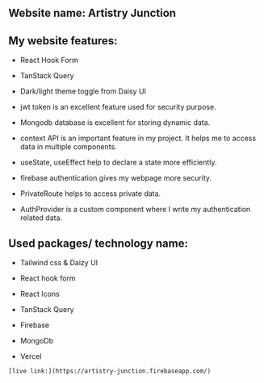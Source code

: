 ## Website name: Artistry Junction 

## My website features:

* React Hook Form

* TanStack Query

* Dark/light theme toggle from Daisy UI

* jwt token is an excellent feature used for security purpose.

* Mongodb database is excellent for storing dynamic data.

* context API is an important feature in my project. It helps me to access data in multiple components.

* useState, useEffect help to declare a state more efficiently.

* firebase authentication gives my webpage more security.

* PrivateRoute helps to access private data.

* AuthProvider is a custom component where I write my authentication related data.

## Used packages/ technology name:

* Tailwind css & Daizy UI

* React hook form

* React Icons

* TanStack Query

* Firebase

* MongoDb

* Vercel


`[live link:](https://artistry-junction.firebaseapp.com/)`